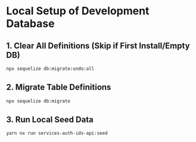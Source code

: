 # Local Setup of Development Database

## 1. Clear All Definitions (Skip if First Install/Empty DB)

```bash
npx sequelize db:migrate:undo:all
```

## 2. Migrate Table Definitions

```bash
npx sequelize db:migrate
```

## 3. Run Local Seed Data

```bash
yarn nx run services-auth-ids-api:seed
```
